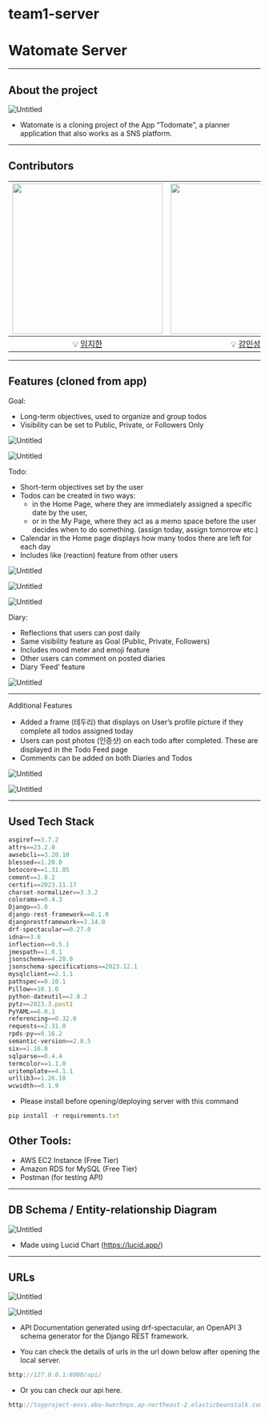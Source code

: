 # team1-server

# Watomate Server

---

## About the project

![Untitled](WatomateServerb5a0fbf282184bd382d60519ffa770f2/Untitled.png)

 

- Watomate is a cloning project of the App “Todomate”, a planner application that also works as a SNS platform.

---

## Contributors

| <img src="WatomateServerb5a0fbf282184bd382d60519ffa770f2/Untitled1.png" width="300px"> | <img src="WatomateServerb5a0fbf282184bd382d60519ffa770f2/Untitled2.png" width="300px"> |
|:--:|:--:|
💡 [임지한](https://github.com/jhlim101/) | 💡 [강민성](https://github.com/jhlim101) |



---

## Features (cloned from app)

Goal:
- Long-term objectives, used to organize and group todos
- Visibility can be set to Public, Private, or Followers Only

![Untitled](WatomateServerb5a0fbf282184bd382d60519ffa770f2/Untitled6.png)

![Untitled](WatomateServerb5a0fbf282184bd382d60519ffa770f2/Untitled7.png)

Todo:
- Short-term objectives set by the user
- Todos can be created in two ways:
   - in the Home Page, where they are immediately assigned a specific date by the user,
   - or in the My Page, where they act as a memo space before the user decides when to do something. (assign today, assign tomorrow etc.)
- Calendar in the Home page displays how many todos there are left for each day
- Includes like (reaction) feature from other users

![Untitled](WatomateServerb5a0fbf282184bd382d60519ffa770f2/Untitled8.png)

![Untitled](WatomateServerb5a0fbf282184bd382d60519ffa770f2/Untitled9.png)

![Untitled](WatomateServerb5a0fbf282184bd382d60519ffa770f2/Untitled10.png)

Diary:
- Reflections that users can post daily
- Same visibility feature as Goal (Public, Private, Followers)
- Includes mood meter and emoji feature
- Other users can comment on posted diaries
- Diary ‘Feed’ feature

![Untitled](WatomateServerb5a0fbf282184bd382d60519ffa770f2/Untitled13.png)


---

Additional Features

- Added a frame (테두리) that displays on User’s profile picture if they complete all todos assigned today
- Users can post photos (인증샷) on each todo after completed. These are displayed in the Todo Feed page
- Comments can be added on both Diaries and Todos

![Untitled](WatomateServerb5a0fbf282184bd382d60519ffa770f2/Untitled11.png)

![Untitled](WatomateServerb5a0fbf282184bd382d60519ffa770f2/Untitled12.png)

---

## Used Tech Stack

```jsx
asgiref==3.7.2
attrs==23.2.0
awsebcli==3.20.10
blessed==1.20.0
botocore==1.31.85
cement==2.8.2
certifi==2023.11.17
charset-normalizer==3.3.2
colorama==0.4.3
Django==5.0
django-rest-framework==0.1.0
djangorestframework==3.14.0
drf-spectacular==0.27.0
idna==3.6
inflection==0.5.1
jmespath==1.0.1
jsonschema==4.20.0
jsonschema-specifications==2023.12.1
mysqlclient==2.1.1
pathspec==0.10.1
Pillow==10.1.0
python-dateutil==2.8.2
pytz==2023.3.post1
PyYAML==6.0.1
referencing==0.32.0
requests==2.31.0
rpds-py==0.16.2
semantic-version==2.8.5
six==1.16.0
sqlparse==0.4.4
termcolor==1.1.0
uritemplate==4.1.1
urllib3==1.26.18
wcwidth==0.1.9
```

- Please install before opening/deploying server with this command

```jsx
pip install -r requirements.txt
```

## Other Tools:

- AWS EC2 Instance (Free Tier)
- Amazon RDS for MySQL (Free Tier)
- Postman (for testing API)

---

## DB Schema / Entity-relationship Diagram

![Untitled](WatomateServerb5a0fbf282184bd382d60519ffa770f2/Untitled3.png)

- Made using Lucid Chart (https://lucid.app/)

---

## URLs

![Untitled](WatomateServerb5a0fbf282184bd382d60519ffa770f2/Untitled4.png)

![Untitled](WatomateServerb5a0fbf282184bd382d60519ffa770f2/Untitled5.png)

- API Documentation generated using drf-spectacular, an OpenAPI 3 schema generator for the Django REST framework.

- You can check the details of urls in the url down below after opening the local server.

```jsx
http://127.0.0.1:8000/api/
```

- Or you can check our api here.

```jsx
http://toyproject-envs.eba-hwxrhnpx.ap-northeast-2.elasticbeanstalk.com/api/schema/docs/#/
```
